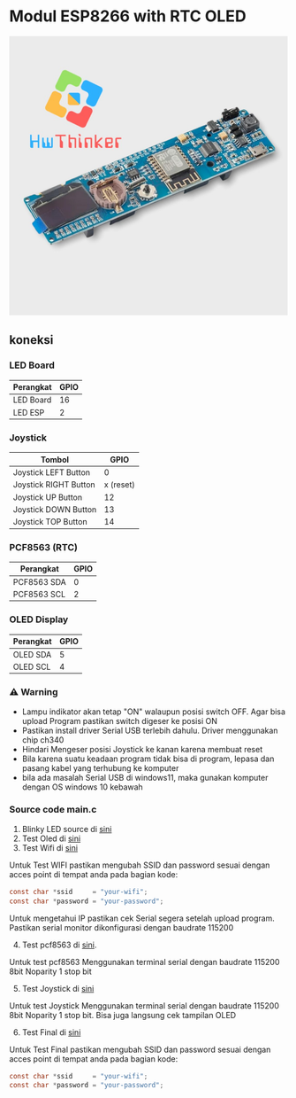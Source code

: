 # Modul ESP8266 with RTC OLED
![](https://github.com/hwthinker/esp8266-18650-rtc-oled/blob/main/picture/01.jpg)


## koneksi
### LED Board
| Perangkat   | GPIO |
|-------------|------|
| LED Board   | 16   | 
| LED ESP     | 2    |

### Joystick
| Tombol               | GPIO |
|----------------------|------|
| Joystick LEFT Button  | 0    |
| Joystick RIGHT Button | x (reset)   |
| Joystick UP Button    | 12   | 
| Joystick DOWN Button  | 13   | 
| Joystick TOP Button   | 14   |

### PCF8563 (RTC)
| Perangkat  | GPIO |
|------------|------|
| PCF8563 SDA| 0    | 
| PCF8563 SCL| 2    |

### OLED Display
| Perangkat | GPIO |
|-----------|------|
| OLED SDA  | 5    | 
| OLED SCL  | 4    |

### ⚠️ Warning
- Lampu indikator akan tetap "ON" walaupun posisi switch OFF. Agar bisa upload Program pastikan switch digeser ke posisi ON  
- Pastikan install driver  Serial USB terlebih dahulu. Driver menggunakan chip ch340
- Hindari Mengeser posisi Joystick ke kanan karena membuat reset 
- Bila karena suatu keadaan program tidak bisa di program, lepasa dan pasang kabel  yang terhubung ke komputer
- bila ada masalah Serial USB di windows11, maka gunakan komputer dengan OS windows 10 kebawah

### Source code main.c
1. Blinky LED source di [sini](https://github.com/hwthinker/esp8266-18650-rtc-oled/blob/main/src/01-blinky/main.cpp)
2. Test Oled di [sini](https://github.com/hwthinker/esp8266-18650-rtc-oled/blob/main/src/02-oled/main.cpp)
3. Test Wifi di [sini](https://github.com/hwthinker/esp8266-18650-rtc-oled/blob/main/src/03-wifi/main.cpp)

Untuk Test WIFI pastikan mengubah SSID dan password sesuai dengan acces point di tempat anda pada bagian kode:
```C
const char *ssid     = "your-wifi";  
const char *password = "your-password";  
```
Untuk mengetahui IP pastikan cek Serial segera setelah upload program. Pastikan serial monitor dikonfigurasi dengan baudrate 115200


4. Test pcf8563 di [sini](https://github.com/hwthinker/esp8266-18650-rtc-oled/blob/main/src/04-pcf8563/main.cpp). 

Untuk test pcf8563 Menggunakan terminal serial dengan baudrate 115200 8bit Noparity 1 stop bit

5. Test Joystick di [sini](https://github.com/hwthinker/esp8266-18650-rtc-oled/blob/main/src/05-joystick/main.cpp)

Untuk test Joystick Menggunakan terminal serial dengan baudrate 115200 8bit Noparity 1 stop bit. Bisa juga langsung cek tampilan OLED

6. Test Final  di [sini](https://github.com/hwthinker/esp8266-18650-rtc-oled/blob/main/src/06-all/main.cpp)

Untuk Test Final pastikan mengubah SSID dan password sesuai dengan acces point di tempat anda pada bagian kode:

```C
const char *ssid     = "your-wifi";  
const char *password = "your-password";  
```




